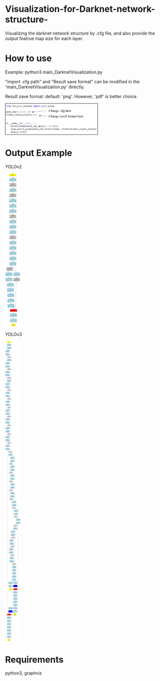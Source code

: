 # Visualization-for-Darknet-network-structure-

Visualizing the darknet network structure by .cfg file, and also provide the output featrue map size for each layer.

# How to use
Example: python3 main_DarknetVisualization.py 

"import .cfg path" and "Result save format" can be modified in the 'main_DarknetVisualization.py' directly.

Result save format: default: 'png'. However, 'pdf' is better choice.

<img src="https://github.com/TommyHuang821/Visualization-for-Darknet-network-structure-/blob/master/fig/de1.png" width="60%" height="60%">

# Output Example
YOLOv2

<img src="https://github.com/TommyHuang821/Visualization-for-Darknet-network-structure-/blob/master/yolov2.gv.png" width="10%" height="10%">

YOLOv3

<img src="https://github.com/TommyHuang821/Visualization-for-Darknet-network-structure-/blob/master/yolov3.gv.png" width="10%" height="10%">

# Requirements

python3, graphviz

